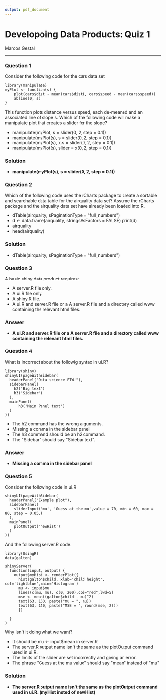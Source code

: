 ```yaml
---
output: pdf_document
---
```

# Developoing Data Products: Quiz 1
Marcos Gestal  


---


### Question 1

Consider the following code for the cars data set

```
library(manipulate)
myPlot <- function(s) {
    plot(cars$dist - mean(cars$dist), cars$speed - mean(cars$speed))
    abline(0, s)
}
```
This function plots distance versus speed, each de-meaned and an associated line of slope s. Which of the following code will make a manipulate plot that creates a slider for the slope?

* manipulate(myPlot, s = slider(0, 2, step = 0.1))
* manipulate(myPlot(s), s = slider(0, 2, step = 0.1))
* manipulate(myPlot(s), x.s = slider(0, 2, step = 0.1))
* manipulate(myPlot(s), slider = x(0, 2, step = 0.1))

### Solution

* **manipulate(myPlot(s), s = slider(0, 2, step = 0.1))**


### Question 2

Which of the following code uses the rCharts package to create a sortable and searchable data table for the airquality data set? Assume the rCharts package and the airquality data set have already been loaded into R.

* dTable(airquality, sPaginationType = "full_numbers")
* d <- data.frame(airquality, stringsAsFactors = FALSE) print(d)
* airquality
* head(airquality)

### Solution

* dTable(airquality, sPaginationType = "full_numbers")


### Question 3

A basic shiny data product requires:

* A server.R file only.
* A ui.R file only.
* A shiny.R file.
* A ui.R and server.R file or a A server.R file and a directory called www containing the relevant html files.


### Answer

* **A ui.R and server.R file or a A server.R file and a directory called www containing the relevant html files.**


###  Question 4

What is incorrect about the followig syntax in ui.R?

```
library(shiny)
shinyUI(pageWithSidebar(
  headerPanel("Data science FTW!"),
  sidebarPanel(
    h2('Big text')
    h3('Sidebar')
  ),
  mainPanel(
      h3('Main Panel text')
  )
))
```

* The h2 command has the wrong arguments.
* Missing a comma in the sidebar panel
* The h3 command should be an h2 command.
* The "Sidebar" should say "Sidebar text".

### Answer

* **Missing a comma in the sidebar panel**



### Question 5

Consider the following code in ui.R

```
shinyUI(pageWithSidebar(
  headerPanel("Example plot"),
  sidebarPanel(
    sliderInput('mu', 'Guess at the mu',value = 70, min = 60, max = 80, step = 0.05,)
  ),
  mainPanel(
    plotOutput('newHist')
  )
))
```

And the following server.R code.

```
library(UsingR)
data(galton)

shinyServer(
  function(input, output) {
    output$myHist <- renderPlot({
      hist(galton$child, xlab='child height', col='lightblue',main='Histogram')
      mu <- input$mu
      lines(c(mu, mu), c(0, 200),col="red",lwd=5)
      mse <- mean((galton$child - mu)^2)
      text(63, 150, paste("mu = ", mu))
      text(63, 140, paste("MSE = ", round(mse, 2)))
      })
    
  }
)

```

Why isn't it doing what we want?

* It should be mu <- input$mean in server.R
* The server.R output name isn't the same as the plotOutput command used in ui.R.
* The limits of the slider are set incorrectly and giving an error.
* The phrase "Guess at the mu value" should say "mean" instead of "mu"

### Solution

* **The server.R output name isn't the same as the plotOutput command used in ui.R. (myHist insted of newHist)**
